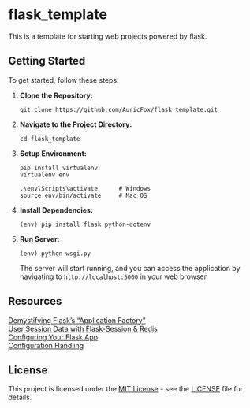 # flask_template

This is a template for starting web projects powered by flask.

## Getting Started

To get started, follow these steps:

1. **Clone the Repository:**
    ```
    git clone https://github.com/AuricFox/flask_template.git
    ```

2. **Navigate to the Project Directory:**
    ```
    cd flask_template
    ```

3. **Setup Environment:**
    ```
    pip install virtualenv  
    virtualenv env

    .\env\Scripts\activate      # Windows
    source env/bin/activate     # Mac OS
    ```

4. **Install Dependencies:**
    ```
    (env) pip install flask python-dotenv
    ```

5. **Run Server:**
    ```
    (env) python wsgi.py
    ```

    The server will start running, and you can access the application by navigating to `http://localhost:5000` in your web browser.

## Resources

[Demystifying Flask’s “Application Factory”](https://hackersandslackers.com/flask-application-factory/)  
[User Session Data with Flask-Session & Redis](https://hackersandslackers.com/flask-user-sessions-and-redis/)  
[Configuring Your Flask App](https://hackersandslackers.com/configure-flask-applications/)  
[Configuration Handling](https://flask.palletsprojects.com/en/3.0.x/config/#configuration-handling)

## License

This project is licensed under the [MIT License](https://opensource.org/licenses/MIT) - see the [LICENSE](LICENSE) file for details.
